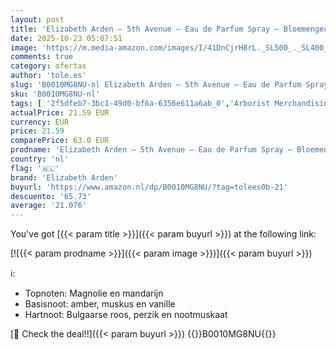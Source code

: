 ```yaml
---
layout: post
title: 'Elizabeth Arden – 5th Avenue – Eau de Parfum Spray – Bloemengeur – 125 ml'
date: 2025-10-23 05:07:51
image: 'https://m.media-amazon.com/images/I/41DnCjrH8rL._SL500_._SL400_.jpg'
comments: true
category: ofertas
author: 'tole.es'
slug: 'B0010MG8NU-nl Elizabeth Arden – 5th Avenue – Eau de Parfum Spray –...'
sku: 'B0010MG8NU-nl'
tags: [ '2f5dfeb7-3bc1-49d0-bf6a-6356e611a6ab_0','Arborist Merchandising Root','Beauty','Beauty & persoonlijke verzorging','Brands & Trends','Custom Stores','Damesgeuren','Eau de parfum dames','Elizabeth Arden','Geuren','Premium Beauty','Self Service','elizabeth arden','🇳🇱', ]
actualPrice: 21.59 EUR
currency: EUR
price: 21.59
comparePrice: 63.0 EUR
prodname: 'Elizabeth Arden – 5th Avenue – Eau de Parfum Spray – Bloemengeur – 125 ml'
country: 'nl'
flag: '🇳🇱'
brand: 'Elizabeth Arden'
buyurl: 'https://www.amazon.nl/dp/B0010MG8NU/?tag=tolees0b-21'
descuento: '65.73'
average: '21.076'
---
```


You've got [{{< param title >}}]({{< param buyurl >}}) at the following link:

[![{{< param prodname >}}]({{< param image >}})]({{< param buyurl >}})

ℹ️:

- Topnoten: Magnolie en mandarijn
- Basisnoot: amber, muskus en vanille
- Hartnoot: Bulgaarse roos, perzik en nootmuskaat

[🛒 Check the deal!!]({{< param buyurl >}})
{{<world>}}B0010MG8NU{{</world>}}
